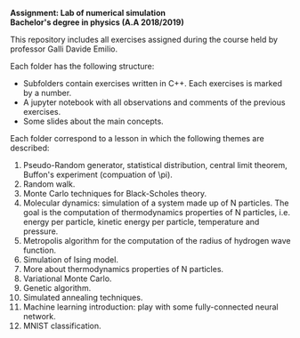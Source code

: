 
__Assignment: Lab of numerical simulation__ <br>
__Bachelor's degree in physics (A.A 2018/2019)__

This repository includes all exercises assigned during the course held by professor Galli Davide Emilio.

Each folder has the following structure:
- Subfolders contain exercises written in C++. Each exercises is marked by a number. 
- A jupyter notebook with all observations and comments of the previous exercises. 
- Some slides about the main concepts. 

Each folder correspond to a lesson in which the following themes are described:

1. Pseudo-Random generator, statistical distribution, central limit theorem, Buffon's experiment (compuation of \pi).
2. Random walk.
3. Monte Carlo techniques for Black-Scholes theory.
4. Molecular dynamics: simulation of a system made up of N particles. The goal is the computation of thermodynamics properties of N particles, i.e. energy per particle, kinetic energy per particle, temperature and pressure. 
5. Metropolis algorithm for the computation of the radius of hydrogen wave function.
6. Simulation of Ising model.
7. More about thermodynamics properties of N particles. 
8. Variational Monte Carlo.
9. Genetic algorithm.
10. Simulated annealing techniques.
11. Machine learning introduction: play with some fully-connected neural network.
12. MNIST classification.


